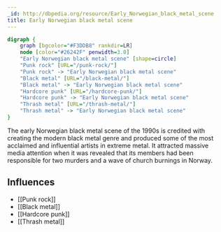 ```yaml
---
_id: http://dbpedia.org/resource/Early_Norwegian_black_metal_scene
title: Early Norwegian black metal scene
---
```


```dot
digraph {
	graph [bgcolor="#F3DDB8" rankdir=LR]
	node [color="#26242F" penwidth=3.0]
	"Early Norwegian black metal scene" [shape=circle]
	"Punk rock" [URL="/punk-rock/"]
	"Punk rock" -> "Early Norwegian black metal scene"
	"Black metal" [URL="/black-metal/"]
	"Black metal" -> "Early Norwegian black metal scene"
	"Hardcore punk" [URL="/hardcore-punk/"]
	"Hardcore punk" -> "Early Norwegian black metal scene"
	"Thrash metal" [URL="/thrash-metal/"]
	"Thrash metal" -> "Early Norwegian black metal scene"
}
```

The early Norwegian black metal scene of the 1990s is credited with creating the modern black metal genre and produced some of the most acclaimed and influential artists in extreme metal. It attracted massive media attention when it was revealed that its members had been responsible for two murders and a wave of church burnings in Norway.

## Influences
- [[Punk rock]]
- [[Black metal]]
- [[Hardcore punk]]
- [[Thrash metal]]
